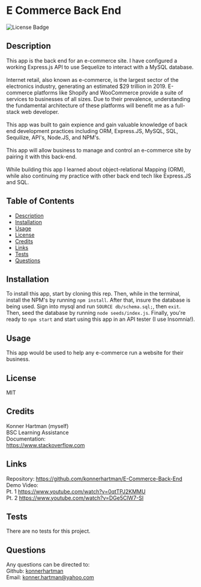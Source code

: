 # E Commerce Back End
  ![License Badge](https://img.shields.io/badge/License-MIT-green.svg)
  
## Description
  This app is the back end for an e-commerce site. I have configured a working Express.js API to use Sequelize to interact with a MySQL database.
  <br/>
  <br/>
  Internet retail, also known as e-commerce, is the largest sector of the electronics industry, generating an estimated $29 trillion in 2019. E-commerce platforms like Shopify and WooCommerce provide a suite of services to businesses of all sizes. Due to their prevalence, understanding the fundamental architecture of these platforms will benefit me as a full-stack web developer.
  <br/>
  <br/>
  This app was built to gain expience and gain valuable knowledge of back end development practices including ORM, Express.JS, MySQL, SQL, Sequilize, API's, Node.JS, and NPM's.
  <br/>
  <br/>
  This app will allow business to manage and control an e-commerce site by pairing it with this back-end.
  <br/>
  <br/>
  While building this app I learned about object-relational Mapping (ORM), while also continuing my practice with other back end tech like Express.JS and SQL.
  
## Table of Contents
  - [Description](#)
  - [Installation](#installation)
  - [Usage](#usage)
  - [License](#license)
  - [Credits](#credits)
  - [Links](#links)
  - [Tests](#tests)
  - [Questions](#questions)
  
## Installation
  To install this app, start by cloning this rep. Then, while in the terminal, install the NPM's by running `npm install`. After that, insure the database is being used. Sign into mysql and run `SOURCE db/schema.sql;`, then `exit`. Then, seed the database by running `node seeds/index.js`. Finally, you're ready to `npm start` and start using this app in an API tester (I use Insomnia!).
  
## Usage
  This app would be used to help any e-commerce run a website for their business. 
  
## License
  MIT
  
## Credits
  Konner Hartman (myself)<br/>
  BSC Learning Assistance<br/>
  Documentation:<br/>
  https://www.stackoverflow.com

## Links
  Repository: https://github.com/konnerhartman/E-Commerce-Back-End<br/>
  Demo Video: <br/>
    Pt. 1 https://www.youtube.com/watch?v=0qtTPJ2KMMU<br/>
    Pt. 2 https://www.youtube.com/watch?v=DGe5ClW7-SI

## Tests
  There are no tests for this project.
  
## Questions
  Any questions can be directed to:
  <br/>
  Github: [konnerhartman](https://github.com/konnerhartman)
  <br/>
  Email: konner.hartman@yahoo.com
